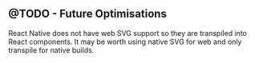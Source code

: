 ## @TODO - Future Optimisations

React Native does not have web SVG support so they are transpiled into React components. It may be worth using native SVG for web and only transpile for native builds.